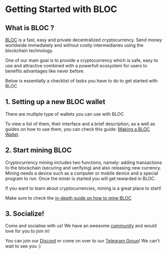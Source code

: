 # **Getting Started with BLOC**

## What is BLOC ?

[BLOC](https://bloc.money) is a fast, easy and private decentralized cryptocurrency. Send money worldwide immediately and without costly intermediaries using the blockchain technology.

One of our main goal is to provide a cryptocurrency which is safe, easy to use and attractive combined with a powerfull ecosystem for users to benefits advantages like never before.

Below is essentially a checklist of tasks you have to do to get started with BLOC

## **1. Setting up a new BLOC wallet**

There are multiple type of wallets you can use with BLOC

To view a list of them, their interface and a brief description, as a well as guides on how to use them, you can check this guide: [Making a BLOC Wallet](../wallets/Making-a-Wallet.md).

## **2. Start mining BLOC**

Cryptocurrency mining includes two functions, namely: adding transactions to the blockchain (securing and verifying) and also releasing new currency. Mining needs a device such as a computer or mobile device and a special program to run. Once the miner is started you will get rewarded in BLOC.

If you want to learn about cryptocurrencies, mining is a great place to start!

Make sure to check the [in-depth guide on how to mine BLOC](../mining/What-is-mining.md)

## **3. Socialize!**

Come and socialise with us! We have an awesome [community](../about/Community.md) and would love for you to join in!

You can join our [Discord](https://discord.gg/5Buudya) or come on over to our [Telegram Group](https://t.me/bloc_money)! We can't wait to see you :)